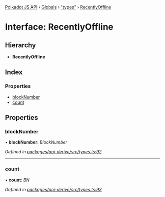 [Polkadot JS API](../README.md) › [Globals](../globals.md) › ["types"](../modules/_types_.md) › [RecentlyOffline](_types_.recentlyoffline.md)

# Interface: RecentlyOffline

## Hierarchy

* **RecentlyOffline**

## Index

### Properties

* [blockNumber](_types_.recentlyoffline.md#blocknumber)
* [count](_types_.recentlyoffline.md#count)

## Properties

###  blockNumber

• **blockNumber**: *BlockNumber*

*Defined in [packages/api-derive/src/types.ts:92](https://github.com/polkadot-js/api/blob/ddd5eab7f/packages/api-derive/src/types.ts#L92)*

___

###  count

• **count**: *BN*

*Defined in [packages/api-derive/src/types.ts:93](https://github.com/polkadot-js/api/blob/ddd5eab7f/packages/api-derive/src/types.ts#L93)*
